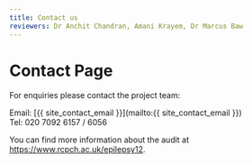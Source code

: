 ```yaml
---
title: Contact us
reviewers: Dr Anchit Chandran, Amani Krayem, Dr Marcus Baw
---
```


# Contact Page
For enquiries please contact the project team:

Email: [{{ site_contact_email }}](mailto:{{ site_contact_email }})
<br>
Tel: 020 7092 6157 / 6056

You can find more information about the audit at <https://www.rcpch.ac.uk/epilepsy12>.
